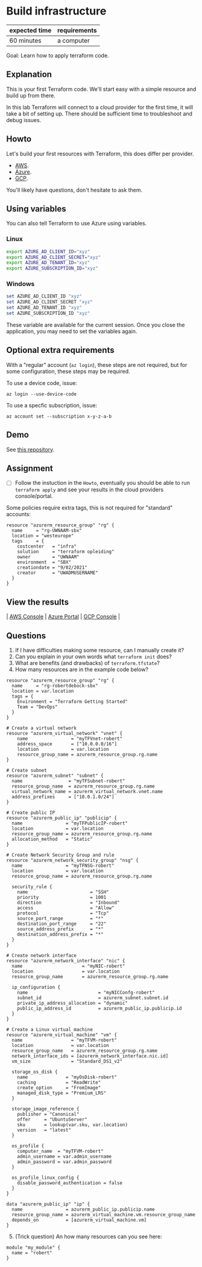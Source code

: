 # Build infrastructure

|expected time|requirements|
|-------------|------------|
|60 minutes   |a computer  |

Goal: Learn how to apply terraform code.

## Explanation

This is your first Terraform code. We'll start easy with a simple resource and build up from there.

In this lab Terraform will connect to a cloud provider for the first time, it will take a bit of setting up. There should be sufficient time to troubleshoot and debug issues.

## Howto

Let's build your first resources with Terraform, this does differ per provider.

- [AWS](https://learn.hashicorp.com/tutorials/terraform/aws-build?in=terraform/aws-get-started).
- [Azure](https://learn.hashicorp.com/tutorials/terraform/azure-build?in=terraform/azure-get-started).
- [GCP](https://learn.hashicorp.com/collections/terraform/gcp-get-started).

You'll likely have questions, don't hesitate to ask them.

## Using variables

You can also tell Terraform to use Azure using variables.

### Linux

```bash
export AZURE_AD_CLIENT_ID="xyz"
export AZURE_AD_CLIENT_SECRET="xyz"
export AZURE_AD_TENANT_ID="xyz"
export AZURE_SUBSCRIPTION_ID="xyz"
```

### Windows

```powershell
set AZURE_AD_CLIENT_ID "xyz"
set AZURE_AD_CLIENT_SECRET "xyz"
set AZURE_AD_TENANT_ID "xyz"
set AZURE_SUBSCRIPTION_ID "xyz"
```

These variable are available for the current session. Once you close the application, you may need to set the variables again.

## Optional extra requirements

With a "regular" account (`az login`), these steps are not required, but for some configuration, these steps may be required.

To use a device code, issue:

```shell
az login --use-device-code
```

To use a specfic subscription, issue:

```shell
az account set --subscription x-y-z-a-b
```

## Demo

See [this repository](https://github.com/robertdebock/learn-terraform-azure/tree/just-resourcegroup).

## Assignment

- [ ] Follow the instuction in the `Howto`, eventually you should be able to run `terraform apply` and see your results in the cloud providers console/portal.

Some policies require extra tags, this is not required for "standard" accounts:

```hcl
resource "azurerm_resource_group" "rg" {
  name     = "rg-UWNAAM-sbx"
  location = "westeurope"
  tags     = {
    costcenter   = "infra"
    solution     = "terraform opleiding"
    owner        = "UWNAAM"
    environment  = "SBX"
    creationdate = "9/02/2021"
    creator      = "UWADMUSERNAME"
  }
}
```

## View the results

| [AWS Console](https://aws.amazon.com/console/) | [Azure Portal](https://portal.azure.com/#blade/HubsExtension/BrowseResourceGroups) | [GCP Console](https://console.cloud.google.com/) |

## Questions

1. If I have difficulties making some resource, can I manually create it?
2. Can you explain in your own words what `terraform init` does?
3. What are benefits (and drawbacks) of `terraform.tfstate`?
4. How many resources are in the example code below?

```hcl
resource "azurerm_resource_group" "rg" {
  name     = "rg-robertdebock-sbx"
  location = var.location
  tags = {
    Environment = "Terraform Getting Started"
    Team = "DevOps"
  }
}

# Create a virtual network
resource "azurerm_virtual_network" "vnet" {
    name                = "myTFVnet-robert"
    address_space       = ["10.0.0.0/16"]
    location            = var.location
    resource_group_name = azurerm_resource_group.rg.name
}

# Create subnet
resource "azurerm_subnet" "subnet" {
  name                 = "myTFSubnet-robert"
  resource_group_name  = azurerm_resource_group.rg.name
  virtual_network_name = azurerm_virtual_network.vnet.name
  address_prefixes     = ["10.0.1.0/24"]
}

# Create public IP
resource "azurerm_public_ip" "publicip" {
  name                = "myTFPublicIP-robert"
  location            = var.location
  resource_group_name = azurerm_resource_group.rg.name
  allocation_method   = "Static"
}

# Create Network Security Group and rule
resource "azurerm_network_security_group" "nsg" {
  name                = "myTFNSG-robert"
  location            = var.location
  resource_group_name = azurerm_resource_group.rg.name

  security_rule {
    name                       = "SSH"
    priority                   = 1001
    direction                  = "Inbound"
    access                     = "Allow"
    protocol                   = "Tcp"
    source_port_range          = "*"
    destination_port_range     = "22"
    source_address_prefix      = "*"
    destination_address_prefix = "*"
  }
}

# Create network interface
resource "azurerm_network_interface" "nic" {
  name                      = "myNIC-robert"
  location                  = var.location
  resource_group_name       = azurerm_resource_group.rg.name

  ip_configuration {
    name                          = "myNICConfg-robert"
    subnet_id                     = azurerm_subnet.subnet.id
    private_ip_address_allocation = "dynamic"
    public_ip_address_id          = azurerm_public_ip.publicip.id
  }
}

# Create a Linux virtual machine
resource "azurerm_virtual_machine" "vm" {
  name                  = "myTFVM-robert"
  location              = var.location
  resource_group_name   = azurerm_resource_group.rg.name
  network_interface_ids = [azurerm_network_interface.nic.id]
  vm_size               = "Standard_DS1_v2"

  storage_os_disk {
    name              = "myOsDisk-robert"
    caching           = "ReadWrite"
    create_option     = "FromImage"
    managed_disk_type = "Premium_LRS"
  }

  storage_image_reference {
    publisher = "Canonical"
    offer     = "UbuntuServer"
    sku       = lookup(var.sku, var.location)
    version   = "latest"
  }

  os_profile {
    computer_name  = "myTFVM-robert"
    admin_username = var.admin_username
    admin_password = var.admin_password
  }

  os_profile_linux_config {
    disable_password_authentication = false
  }
}

data "azurerm_public_ip" "ip" {
  name                = azurerm_public_ip.publicip.name
  resource_group_name = azurerm_virtual_machine.vm.resource_group_name
  depends_on          = [azurerm_virtual_machine.vm]
}
```

5. (Trick question) An how many resources can you see here:

```hcl
module "my_module" {
  name = "robert"
}
```
